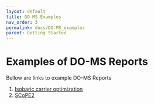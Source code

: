 ```yaml
---
layout: default
title: DO-MS Examples
nav_order: 3
permalink: docs/DO-MS_examples
parent: Getting Started
---
```


# Examples of DO-MS Reports

Bellow are links to example DO-MS Reports


1. [Isobaric carrier optimization](https://scope2.slavovlab.net/mass-spec/Isobaric-carrier-optimization#do-ms-reports)
2. [SCoPE2](https://scope2.slavovlab.net/docs/do-msr)
